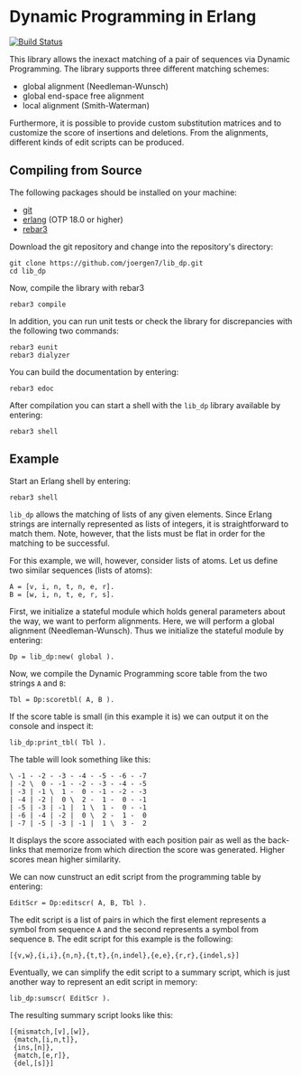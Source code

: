 # Dynamic Programming in Erlang

[![Build Status](https://travis-ci.org/joergen7/lib_dp.svg?branch=master)](https://travis-ci.org/joergen7/lib_dp)

This library allows the inexact matching of a pair of sequences via Dynamic
Programming. The library supports three different matching schemes:

- global alignment (Needleman-Wunsch)
- global end-space free alignment
- local alignment (Smith-Waterman)

Furthermore, it is possible to provide custom substitution matrices and to
customize the score of insertions and deletions. From the alignments, different
kinds of edit scripts can be produced.

## Compiling from Source

The following packages should be installed on your machine:

- [git](https://git-scm.com)
- [erlang](http://www.erlang.org/) (OTP 18.0 or higher)
- [rebar3](https://github.com/erlang/rebar3)

Download the git repository and change into the repository's directory:

    git clone https://github.com/joergen7/lib_dp.git
    cd lib_dp

Now, compile the library with rebar3

    rebar3 compile

In addition, you can run unit tests or check the library for discrepancies with
the following two commands:

    rebar3 eunit
    rebar3 dialyzer

You can build the documentation by entering:

    rebar3 edoc

After compilation you can start a shell with the `lib_dp` library available by
entering:

    rebar3 shell

## Example

Start an Erlang shell by entering:

    rebar3 shell

`lib_dp` allows the matching of lists of any given elements. Since Erlang
strings are internally represented as lists of integers, it is straightforward
to match them. Note, however, that the lists must be flat in order for the
matching to be successful.

For this example, we will, however, consider lists of atoms. Let us define two
similar sequences (lists of atoms):

    A = [v, i, n, t, n, e, r].
    B = [w, i, n, t, e, r, s].

First, we initialize a stateful module which holds general parameters about the
way, we want to perform alignments. Here, we will perform a global alignment
(Needleman-Wunsch). Thus we initialize the stateful module by entering:

    Dp = lib_dp:new( global ).

Now, we compile the Dynamic Programming score table from the two strings `A`
and `B`:

    Tbl = Dp:scoretbl( A, B ).

If the score table is small (in this example it is) we can output it on the
console and inspect it:

    lib_dp:print_tbl( Tbl ).

The table will look something like this:

    \ -1 - -2 - -3 - -4 - -5 - -6 - -7 
    | -2 \  0 - -1 - -2 - -3 - -4 - -5 
    | -3 | -1 \  1 -  0 - -1 - -2 - -3 
    | -4 | -2 |  0 \  2 -  1 -  0 - -1 
    | -5 | -3 | -1 |  1 \  1 -  0 - -1 
    | -6 | -4 | -2 |  0 \  2 -  1 -  0 
    | -7 | -5 | -3 | -1 |  1 \  3 -  2 

It displays the score associated with each position pair as well as the
back-links that memorize from which direction the score was generated. Higher
scores mean higher similarity.

We can now cunstruct an edit script from the programming table by entering:

    EditScr = Dp:editscr( A, B, Tbl ).

The edit script is a list of pairs in which the first element represents a
symbol from sequence `A` and the second represents a symbol from sequence `B`.
The edit script for this example is the following:

    [{v,w},{i,i},{n,n},{t,t},{n,indel},{e,e},{r,r},{indel,s}]

Eventually, we can simplify the edit script to a summary script, which is just
another way to represent an edit script in memory:

    lib_dp:sumscr( EditScr ).

The resulting summary script looks like this:

    [{mismatch,[v],[w]},
     {match,[i,n,t]},
     {ins,[n]},
     {match,[e,r]},
     {del,[s]}]
